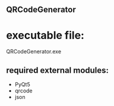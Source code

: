 ## QRCodeGenerator

# executable file: 
QRCodeGenerator.exe

## required external modules:

* PyQt5
* qrcode
* json